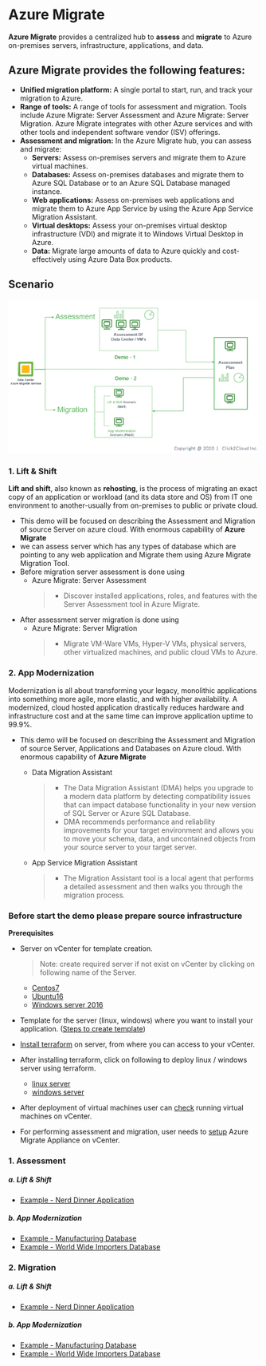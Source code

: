 # Azure Migrate
**Azure Migrate** provides a centralized hub to **assess** and **migrate** to Azure on-premises servers, infrastructure, applications, and data.
## Azure Migrate provides the following features:
* **Unified migration platform:** A single portal to start, run, and track your migration to Azure.
* **Range of tools:** A range of tools for assessment and migration. Tools include Azure Migrate: Server Assessment and Azure Migrate: Server Migration. Azure Migrate integrates with other Azure services and with other tools and independent software vendor (ISV) offerings.
* **Assessment and migration:** In the Azure Migrate hub, you can assess and migrate:
    * **Servers:** Assess on-premises servers and migrate them to Azure virtual machines.
    * **Databases:** Assess on-premises databases and migrate them to Azure SQL Database or to an Azure SQL Database managed instance.
    * **Web applications:** Assess on-premises web applications and migrate them to Azure App Service by using the Azure App Service Migration Assistant.
    * **Virtual desktops:** Assess your on-premises virtual desktop infrastructure (VDI) and migrate it to Windows Virtual Desktop in Azure.
    * **Data:** Migrate large amounts of data to Azure quickly and cost-effectively using Azure Data Box products.


## Scenario
<kbd>
  <img src="./images/migration-scenarios.png">
</kbd></p>

### **1. Lift & Shift**
**Lift and shift**, also known as **rehosting**, is the process of migrating an exact copy of an application or workload (and its data store and OS) from IT one environment to another-usually from on-premises to public or private cloud.

- This demo will be focused on describing the Assessment and Migration of source Server on azure cloud. With enormous capability of **Azure Migrate**
- we can assess server which has any types of database which are pointing to any web application and Migrate them using Azure Migrate Migration Tool.
- Before migration server assessment is done using
    - Azure Migrate: Server Assessment
        >- Discover installed applications, roles, and features with the Server Assessment tool in Azure Migrate.
- After assessment server migration is done using
    - Azure Migrate: Server Migration
        >- Migrate VM-Ware VMs, Hyper-V VMs, physical servers, other virtualized machines, and public cloud VMs to Azure.

### **2. App Modernization**
Modernization is all about transforming your legacy, monolithic applications into something more agile, more elastic, and with higher availability.
A modernized, cloud hosted application drastically reduces hardware and infrastructure cost and at the same time can improve application uptime to 99.9%.
- This demo will be focused on describing the Assessment and Migration of source Server, Applications and Databases on Azure cloud. With enormous capability of **Azure Migrate**
    - Data Migration Assistant
        >- The Data Migration Assistant (DMA) helps you upgrade to a modern data platform by detecting compatibility issues that can impact database functionality in your new version of SQL Server or Azure SQL Database.
        >- DMA recommends performance and reliability improvements for your target environment and allows you to move your schema, data, and uncontained objects from your source server to your target server.

    - App Service Migration Assistant
        >- The Migration Assistant tool is a local agent that performs a detailed assessment and then walks you through the migration process.

### Before start the demo please prepare source infrastructure
**Prerequisites**
* Server on vCenter for template creation.
    > Note: create required server if not exist on vCenter by clicking on following name of the Server.
    * [Centos7](prerequisites/os/centos-template-creation.md)
    * [Ubuntu16](prerequisites/os/ubuntu-template-creation.md)
    * [Windows server 2016](prerequisites/os/windows-template-creation.md)

* Template for the server (linux, windows) where you want to install your application. ([Steps to create template](https://docs.vmware.com/en/VMware-vSphere/6.7/com.vmware.vsphere.vm_admin.doc/GUID-FE6DE4DF-FAD0-4BB0-A1FD-AFE9A40F4BFE.html))


* [Install terraform](https://learn.hashicorp.com/terraform/getting-started/install.html) on server, from where you can access to your vCenter.
* After installing terraform, click on following to deploy linux / windows server using terraform.
    * [linux server](terraform-scripts/linux/)
    * [windows server](terraform-scripts/windows/)
    
* After deployment of virtual machines user can [check](prerequisites/deployed-servers.md) running virtual machines on vCenter.

* For performing assessment and migration, user needs to [setup](prerequisites/appliance-setup.md) Azure Migrate Appliance on vCenter.

### 1. Assessment
##### a. Lift & Shift
* [Example - Nerd Dinner Application](assessment/nerd-dinner.md)
##### b. App Modernization
* [Example - Manufacturing Database](assessment/manufacturing-db.md)
* [Example - World Wide Importers Database](assessment/world-wide-importers.md)

### 2. Migration
##### a. Lift & Shift
* [Example - Nerd Dinner Application](migration/nerd-dinner.md)
##### b. App Modernization
* [Example - Manufacturing Database](migration/manufacturing-db.md)
* [Example - World Wide Importers Database](migration/world-wide-importers.md)